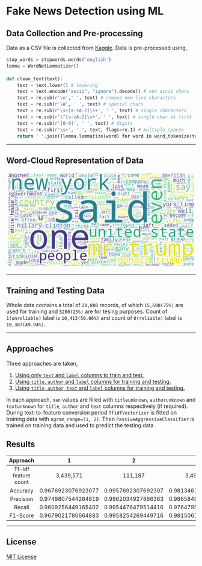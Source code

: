 # Fake News Detection using ML

## Data Collection and Pre-processing

Data as a CSV file is collected from [Kaggle](https://www.kaggle.com/c/fake-news/data?select=train.csv). Data is pre-processed using,

```py
stop_words = stopwords.words('english')
lemma = WordNetLemmatizer()

def clean_text(text):
    text = text.lower() # lowering
    text = text.encode("ascii", "ignore").decode() # non ascii chars
    text = re.sub(r'\n',' ', text) # remove new-line characters
    text = re.sub(r'\W', ' ', text) # special chars
    text = re.sub(r'\s+[a-zA-Z]\s+', ' ', text) # single characters
    text = re.sub(r'\^[a-zA-Z]\s+', ' ', text) # single char at first
    text = re.sub(r'[0-9]', ' ', text) # digits
    text = re.sub(r'\s+', ' ', text, flags=re.I) # multiple spaces
    return ' '.join([lemma.lemmatize(word) for word in word_tokenize(text) if word not in stop_words])
```
---
## Word-Cloud Representation of Data

![World Cloud](wordcloud.png)

---

## Training and Testing Data

Whole data contains a total of `20,800` records, of which `15,600(75%)` are used for training and `5200(25%)` are for tesing purposes. Count of `1(unreliable)` label is `10,413(50.06%)` and count of `0(reliable)` label is `10,387(49.94%)`.

---

## Approaches

Three approaches are taken,

1. [Using only `text` and `label` columns to train and test.](Fake_News_Detection_using_ML.ipynb)
1. [Using `title`, `author` and `label` columns for training and testing.](Fake_News_Detection_using_ML_2.ipynb)
1. [Using `title`, `author`, `text` and `label` columns for training and testing.](Fake_News_Detection_using_ML_3.ipynb)

In each approach, `nan` values are filled with `titleunknown`, `authorunknown` and `textunknown` for `title`, `author` and `text` columns respectively (if required). During text-to-feature conversion period `TfidfVectorizer` is fitted on training data with `ngram_range=(1, 2)`. Then `PassiveAggressiveClassifier` is trained on training data and used to predict the testing data.

## Results

**Approach**|**1**|**2**|**3**
:-----:|:-----:|:-----:|:-----:
Tf-idf feature count |3,439,571|111,187|3,490,928
Accuracy  |0.9676923076923077|0.9957692307692307|0.9813461538461539
Precision |0.9749807544264819|0.9962034927866363|0.9865848984285167
Recall    |0.9609256449165402|0.9954476479514416|0.9764795144157815
F1-Score  |0.9679021780664883|0.9958254269449716|0.9815061963775024

---

## License

[MIT License](License.md)